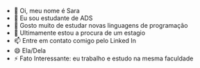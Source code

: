 - 👋 Oi, meu nome é Sara
- 👀 Eu sou estudante de ADS
- 🌱 Gosto muito de estudar novas linguagens de programação
- 💞️ Ultimamente estou a procura de um estagio
- 📫 Entre em contato comigo pelo Linked In
- 😄 Ela/Dela
- ⚡ Fato Interessante: eu trabalho e estudo na mesma faculdade

